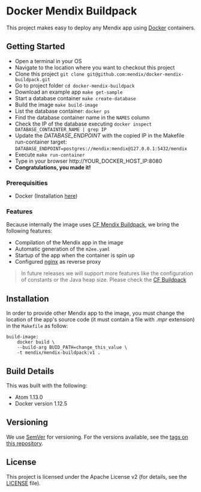 # Docker Mendix Buildpack

This project makes easy to deploy any Mendix app using [Docker](https://www.docker.com/) containers.

## Getting Started

* Open a terminal in your OS
* Navigate to the location where you want to checkout this project
* Clone this project ```git clone git@github.com:mendix/docker-mendix-buildpack.git```
* Go to project folder ```cd docker-mendix-buildpack```
* Download an example app ```make get-sample```
* Start a database container ```make create-database```
* Build the image ```make build-image```
* List the database container: ```docker ps```
* Find the database container name in the ```NAMES``` column
* Check the IP of the database executing ```docker inspect DATABASE_CONTAINTER_NAME | grep IP```
* Update the *DATABASE_ENDPOINT* with the copied IP in the Makefile run-container target: ```DATABASE_ENDPOINT=postgres://mendix:mendix@127.0.0.1:5432/mendix```
* Execute ```make run-container```
* Type in your browser http://YOUR_DOCKER_HOST_IP:8080
* **Congratulations, you made it!**

### Prerequisities

* Docker (Installation [here](https://docs.docker.com/engine/installation/))

### Features

Because internally the image uses [CF Mendix Buildpack](https://github.com/mendix/cf-mendix-buildpack), we bring the following features:  

* Compilation of the Mendix app in the image
* Automatic generation of the ```m2ee.yaml```
* Startup of the app when the container is spin up  
* Configured [nginx](https://nginx.org/) as reverse proxy

> In future releases we will support more features like the configuration of constants or the Java heap size. Please check the [CF Buildpack](https://github.com/mendix/cf-mendix-buildpack)

## Installation

In order to provide other Mendix app to the image, you must change the location of the app's source code (it must contain a file with *.mpr* extension) in the ```Makefile``` as follow:

```
build-image:
	docker build \
	--build-arg BUID_PATH=change_this_value \
	-t mendix/mendix-buildpack:v1 .
```

## Build Details

This was built with the following:

* Atom 1.13.0
* Docker version 1.12.5

## Versioning

We use [SemVer](http://semver.org/) for versioning. For the versions available, see the [tags on this repository](https://github.com/mendix/IBM-Watson-Connector-Kit/tags).

## License

This project is licensed under the Apache License v2 (for details, see the [LICENSE](LICENSE-2.0.txt) file).
